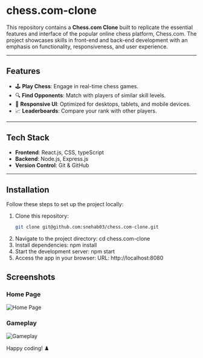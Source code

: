 # chess.com-clone

This repository contains a **Chess.com Clone** built to replicate the essential features and interface of the popular online chess platform, Chess.com. The project showcases skills in front-end and back-end development with an emphasis on functionality, responsiveness, and user experience.

---

## Features

- 🕹️ **Play Chess**: Engage in real-time chess games.
- 🔍 **Find Opponents**: Match with players of similar skill levels.
- 🎨 **Responsive UI**: Optimized for desktops, tablets, and mobile devices.
- 📈 **Leaderboards**: Compare your rank with other players.

---

## Tech Stack

- **Frontend**: React.js, CSS, typeScript
- **Backend**: Node.js, Express.js
- **Version Control**: Git & GitHub

---

## Installation

Follow these steps to set up the project locally:

1. Clone this repository:
   ```bash
   git clone git@github.com:snehab03/chess.com-clone.git
2. Navigate to the project directory:
cd chess.com-clone
3. Install dependencies:
npm install
4. Start the development server:
npm start
5. Access the app in your browser:
URL: http://localhost:8080

## Screenshots
### Home Page
![Home Page](screenshots/homepage.png)

### Gameplay
![Gameplay](screenshots/gameplay.png)

Happy coding! ♟️
